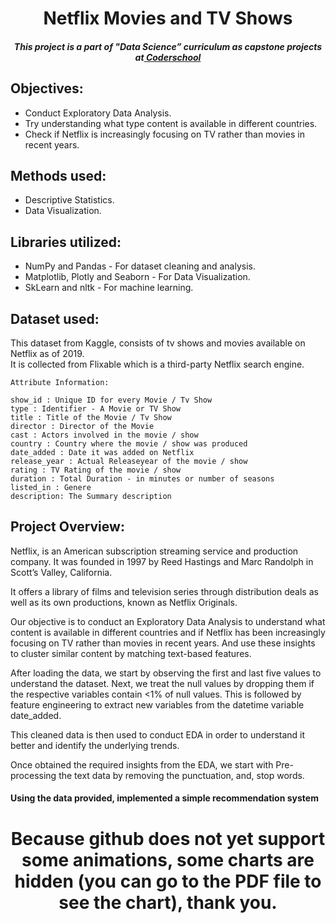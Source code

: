 
</p>
<h1 align="center"> Netflix Movies and TV Shows </h1>

<h5 align="center"> This project is a part of "Data Science” curriculum as capstone projects at<a href="[https://www.almabetter.com/](https://www.coderschool.vn/vi)"> Coderschool </a> </h5>

## Objectives:<br>
* Conduct Exploratory Data Analysis.
* Try understanding what type content is available in different countries.
* Check if Netflix is increasingly focusing on TV rather than movies in recent years.


## Methods used:<br>
* Descriptive Statistics.
* Data Visualization.


## Libraries utilized:<br>
* NumPy and Pandas - For dataset cleaning and analysis.
* Matplotlib, Plotly and Seaborn - For Data Visualization.
* SkLearn and nltk -  For machine learning.
 

## Dataset used:<br>
This dataset from Kaggle, consists of tv shows and movies available on Netflix as of 2019.<br>
It is collected from Flixable which is a third-party Netflix search engine.
``` 
Attribute Information:

show_id : Unique ID for every Movie / Tv Show
type : Identifier - A Movie or TV Show
title : Title of the Movie / Tv Show
director : Director of the Movie
cast : Actors involved in the movie / show
country : Country where the movie / show was produced
date_added : Date it was added on Netflix
release_year : Actual Releaseyear of the movie / show
rating : TV Rating of the movie / show
duration : Total Duration - in minutes or number of seasons
listed_in : Genere
description: The Summary description
```
## Project Overview:<br>
<p>Netflix, is an American subscription streaming service and production company. It was founded in 1997 by Reed Hastings and Marc Randolph in Scott’s Valley, California.</p>
<p>It offers a library of films and television series through distribution deals as well as its own productions, known as Netflix Originals.</p>

<p>Our objective is to conduct an Exploratory Data Analysis to understand what content is available in different countries and if Netflix has been increasingly focusing on TV rather than movies in recent years. And use these insights to cluster similar content by matching text-based features.</p>

<p>After loading the data, we start by observing the first and last five values to understand the dataset.
Next, we treat the null values by dropping them if the respective variables contain <1% of null values. This is followed by feature engineering to extract new variables from the datetime variable date_added.</p>

<p>This cleaned data is then used to conduct EDA in order to understand it better and identify the underlying trends.</p>

<p>Once obtained the required insights from the EDA, we start with Pre-processing the text data by removing the punctuation, and, stop words.</p>

<h4> Using the data provided, implemented a simple recommendation system </h4>
<h1 align="center"> Because github does not yet support some animations, some charts are hidden (you can go to the PDF file to see the chart), thank you.
 </h1>
